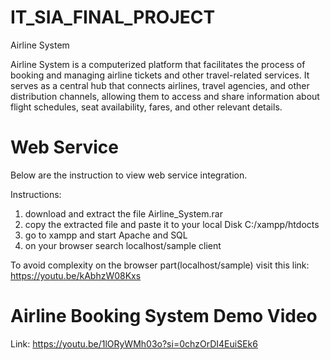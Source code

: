 # IT_SIA_FINAL_PROJECT

Airline System 

Airline System is a computerized platform that facilitates the process of booking and managing airline tickets and other travel-related services. It serves as a central hub that connects airlines, travel agencies, and other distribution channels, allowing them to access and share information about flight schedules, seat availability, fares, and other relevant details.


# Web Service

Below are the instruction to view web service integration.

Instructions:

1. download and extract the file Airline_System.rar
2. copy the extracted file and paste it to your local Disk C:/xampp/htdocts
3. go to xampp and start Apache and SQL
4. on your browser search localhost/sample client

To avoid complexity on the browser part(localhost/sample) 
visit this link: https://youtu.be/kAbhzW08Kxs


# Airline Booking System Demo Video

Link: https://youtu.be/1lORyWMh03o?si=0chzOrDI4EuiSEk6


